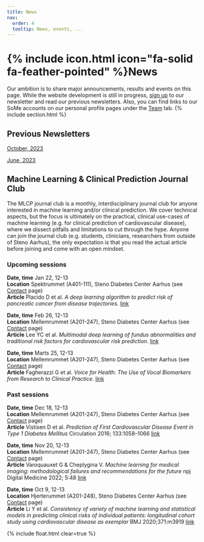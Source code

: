 ```yaml
---
title: News
nav:
  order: 4
  tooltip: News, events, ...
---
```


# {% include icon.html icon="fa-solid fa-feather-pointed" %}News

Our ambition is to share major announcements, results and events on this page. While the website development is still in progress, [sign up](https://mailchi.mp/rm/hulman-lab-newsletter) to our newsletter and read our previous newsletters. 
Also, you can find links to our SoMe accounts on our personal profile pages under the [Team](https://hulmanlab.com/team/) tab.
{% include section.html %}

## Previous Newsletters
[October, 2023](https://mailchi.mp/rm/frrdr0n5n5)

[June, 2023](https://mailchi.mp/rm/off-to-a-good-start)

## Machine Learning & Clinical Prediction Journal Club
The MLCP journal club is a monthly, interdisciplinary journal club for anyone interested in machine learning and/or clinical prediction.  We cover technical aspects, but the focus is ultimately on the practical, clinical use-cases of machine learning (e.g. for clinical prediction of cardiovascular disease), where we dissect pitfalls and limitations to cut through the hype. Anyone can join the journal club (e.g. students, clinicians, researchers from outside of Steno Aarhus), the only expectation is that you read the actual article before joining and come with an open mindset.

### Upcoming sessions

**Date, time** Jan 22, 12-13  
**Location** Spektrummet (A401-111), Steno Diabetes Center Aarhus (see [Contact](https://hulmanlab.com/contact/) page)  
**Article** Placido D et al. *A deep learning algorithm to predict risk of pancreatic cancer from disease trajectories*. [link](https://www.nature.com/articles/s41591-023-02332-5)

**Date, time** Feb 26, 12-13  
**Location** Mellemrummet (A201-247), Steno Diabetes Center Aarhus (see [Contact](https://hulmanlab.com/contact/) page)  
**Article** Lee YC et al. *Multimodal deep learning of fundus abnormalities and traditional risk factors for cardiovascular risk prediction*. [link](https://pubmed.ncbi.nlm.nih.gov/36732671/)

**Date, time** Marts 25, 12-13  
**Location** Mellemrummet (A201-247), Steno Diabetes Center Aarhus (see [Contact](https://hulmanlab.com/contact/) page)  
**Article** Fagherazzi G et al. *Voice for Health: The Use of Vocal Biomarkers from Research to Clinical Practice*. [link](https://pubmed.ncbi.nlm.nih.gov/34056518/)

### Past sessions
**Date, time** Dec 18, 12-13  
**Location** Mellemrummet (A201-247), Steno Diabetes Center Aarhus (see [Contact](https://hulmanlab.com/contact/) page)  
**Article** Vistisen D et al. *Prediction of First Cardiovascular Disease Event in Type 1 Diabetes Mellitus* Circulation 2016; 133:1058–1066 [link](https://www.ahajournals.org/doi/full/10.1161/CIRCULATIONAHA.115.018844)

**Date, time** Nov 20, 12-13  
**Location** Mellemrummet (A201-247), Steno Diabetes Center Aarhus (see [Contact](https://hulmanlab.com/contact/) page)  
**Article** Varoquauxet G & Cheplygina V. *Machine learning for medical imaging: methodological failures and recommendations for the future* npj Digital Medicine 2022; 5:48 [link](https://www.nature.com/articles/s41746-022-00592-y)


**Date, time** Oct 9, 12-13  
**Location** Hjerterummet (A201-248), Steno Diabetes Center Aarhus (see [Contact](https://hulmanlab.com/contact/) page)  
**Article** Li Y et al. *Consistency of variety of machine learning and statistical models in predicting clinical risks of individual patients: longitudinal cohort study using cardiovascular disease as exemplar* BMJ 2020;371:m3919 [link](https://www.bmj.com/content/371/bmj.m3919) 

 
{% include float.html clear=true %}
